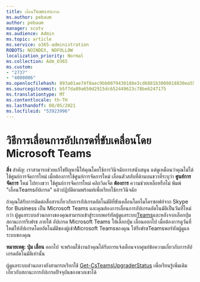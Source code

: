 ```yaml
---
title: เลื่อนTeamsอัปเกรด
ms.author: pebaum
author: pebaum
manager: scotv
ms.audience: Admin
ms.topic: article
ms.service: o365-administration
ROBOTS: NOINDEX, NOFOLLOW
localization_priority: Normal
ms.collection: Adm_O365
ms.custom:
- "2737"
- "4000006"
ms.openlocfilehash: 893a01ae74f8aec9bb0079430188e3cd6881b3009818830ea5572cfa41cdf71f
ms.sourcegitcommit: b5f7da89a650d2915dc652449623c78be6247175
ms.translationtype: MT
ms.contentlocale: th-TH
ms.lasthandoff: 08/05/2021
ms.locfileid: "53923996"
---
```

# <a name="how-to-postpone-the-microsoft-driven-teams-upgrade"></a>วิธีการเลื่อนการอัปเกรดที่ขับเคลื่อนโดย Microsoft Teams

**สิ่ง** สําคัญ: เราสามารถช่วยแก้ไขปัญหานี้ให้คุณโดยใช้การวินิจฉัยการสนับสนุน แต่ดูเหมือนว่าคุณไม่ได้ใช้ศูนย์การจัดการใหม่ เมื่อต้องการใช้ศูนย์การจัดการใหม่ เลื่อนตัวสลับที่ด้านบนขวาที่ระบุว่า **ศูนย์การจัดการ** ใหม่ ไปทางขวา ใช้ศูนย์การจัดการใหม่ คลิกวิดเจ็ต **ต้องการ** ความช่วยเหลือหรือไม่ พิมพ์ "เลื่อนTeamsอัปเกรด" แล้วปฏิบัติตามพร้อมท์เพื่อเรียกใช้การวินิจฉัย

ถ้าคุณได้รับการติดต่อสื่อสารเกี่ยวกับการอัปเกรดอัตโนมัติที่ขับเคลื่อนโดยไมโครซอฟท์จาก Skype for Business เป็น Microsoft Teams และคุณต้องการเลื่อนการอัปเกรดอัตโนมัติเป็นวันที่ใหม่กว่า ผู้ดูแลระบบส่วนกลางของคุณสามารถเข้าสู่ระบบพอร์ทัลผู้ดูแลระบบ[Teams](https://admin.teams.microsoft.com/dashboard)และหลังจากเลือกปุ่ม สถานะการรีเฟรช ภายใต้ อัปเกรด Microsoft Teams ให้เลือกปุ่ม เลื่อนออกไป เมื่อต้องการดูวันที่ใหม่ให้อัปเกรดโดยอัตโนมัติของผู้เช่าMicrosoft Teamsของคุณ ให้รีเฟรชTeamsพอร์ทัลผู้ดูแลระบบของคุณ

**หมายเหตุ:** **ปุ่ม เลื่อน** ออกไป จะพร้อมใช้งานถ้าคุณได้รับการแจ้งเตือนจากศูนย์ข้อความเกี่ยวกับการอัปเกรดอัตโนมัติเท่านั้น 

ผู้ดูแลระบบส่วนกลางยังสามารถเรียกใช้ [Get-CsTeamsUpgraderStatus](https://docs.microsoft.com/powershell/module/skype/get-csteamsupgradestatus?view=skype-ps) เพื่อเรียนรู้เพิ่มเติมเกี่ยวกับสถานะการอัปเกรดปัจจุบันของพวกเขาได้
